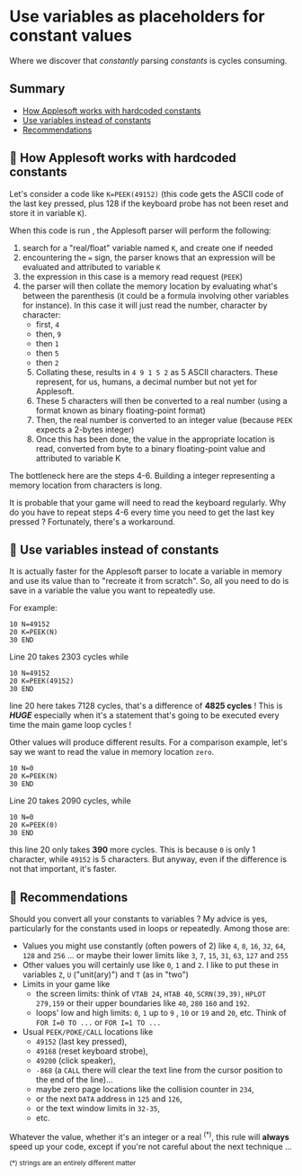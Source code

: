 # Use variables as placeholders for constant values
Where we discover that *constantly* parsing *constants* is cycles consuming.
## Summary
- [How Applesoft works with hardcoded constants](#-how-applesoft-works-with-hardcoded-constants)
- [Use variables instead of constants](#-use-variables-instead-of-constants)
- [Recommendations](#-recommendations)

## 🍎 How Applesoft works with hardcoded constants

Let's consider a code like ``K=PEEK(49152)`` (this code gets the ASCII code of the last key pressed, plus 128 if the keyboard probe has not been reset and store it in variable ``K``).

When this code is run , the Applesoft parser will perform the following:

1. search for a "real/float" variable named ``K``, and create one if needed
2. encountering the ``=`` sign, the parser knows that an expression will be evaluated and attributed to variable ``K``
3. the expression in this case is a memory read request (``PEEK``)
4. the parser will then collate the memory location by evaluating what's between the parenthesis (it could be a formula involving other variables for instance). In this case it will just read the number, character by character:
   * first, ``4``
   * then, ``9``
   * then ``1``
   * then ``5``
   * then ``2``
   5. Collating these, results in ``4 9 1 5 2`` as 5 ASCII characters. These represent, for us, humans, a decimal number but not yet for Applesoft.
   6. These 5 characters will then be converted to a real number (using a format known as binary floating-point format)
   7. Then, the real number is converted to an integer value (because ``PEEK`` expects a 2-bytes integer)
   8. Once this has been done, the value in the appropriate location is read, converted from byte to a binary floating-point value and attributed to variable K

The bottleneck here are the steps 4-6. Building a integer representing a memory location from characters is long.

It is probable that your game will need to read the keyboard regularly. Why do you have to repeat steps 4-6 every time you need to get the last key pressed ? Fortunately, there's a workaround.

## 🍎 Use variables instead of constants

It is actually faster for the Applesoft parser to locate a variable in memory and use its value than to "recreate it from scratch". So, all you need to do is save in a variable the value you want to repeatedly use.

For example:

```basic
10 N=49152
20 K=PEEK(N)
30 END
```

Line 20 takes 2303 cycles while

```basic
10 N=49152
20 K=PEEK(49152)
30 END
```

line 20 here takes 7128 cycles, that's a difference of **4825 cycles** ! This is ***HUGE*** especially when it's a statement that's going to be executed every time the main game loop cycles !

Other values will produce different results. For a comparison example, let's say we want to read the value in memory location ``zero``.

```basic
10 N=0
20 K=PEEK(N)
30 END
```

Line 20 takes 2090 cycles, while

```basic
10 N=0
20 K=PEEK(0)
30 END
```

this line 20 only takes **390** more cycles. This is because ``0`` is only 1 character, while ``49152`` is 5 characters. But anyway, even if the difference is not that important, it's faster.

## 🍎 Recommendations

Should you convert all your constants to variables ? My advice is yes, particularly for the constants used in loops or repeatedly. Among those are:

* Values you might use constantly (often powers of 2) like ``4``, ``8``, ``16``, ``32``, ``64``, ``128`` and ``256`` ... or maybe their lower limits like ``3``, ``7``, ``15``, ``31``, ``63``, ``127`` and ``255``
* Other values you will certainly use like ``0``, ``1`` and ``2``. I like to put these in variables ``Z``, ``U`` ("unit(ary)") and ``T`` (as in "two")
* Limits in your game like
  * the screen limits: think of ``VTAB 24``, ``HTAB 40``, ``SCRN(39,39)``, ``HPLOT 279,159`` or their upper boundaries like ``40``, ``280`` ``160`` and ``192``.
  * loops' low and high limits: ``0``, ``1`` up to ``9`` , ``10`` or ``19`` and ``20``, etc. Think of ``FOR I=0 TO ...`` or ``FOR I=1 TO ...``
* Usual ``PEEK/POKE/CALL`` locations like 
  * ``49152`` (last key pressed), 
  * ``49168`` (reset keyboard strobe), 
  * ``49200`` (click speaker), 
  * ``-868`` (a ``CALL`` there will clear the text line from the cursor position to the end of the line)...
  * maybe zero page locations like the collision counter in ``234``, 
  * or the next ``DATA`` address in ``125`` and ``126``, 
  * or the text window limits in ``32-35``, 
  * etc.

Whatever the value, whether it's an integer or a real <sup>(*)</sup>, this rule will **always** speed up your code, except if you're not careful about the next technique ...

<sup>(*) strings are an entirely different matter</sup>
